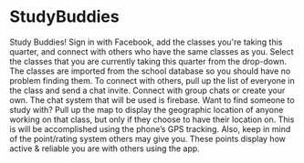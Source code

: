 # StudyBuddies
Study Buddies! Sign in with Facebook, add the classes you're taking this quarter, and connect with others who have the same classes as you. Select the classes that you are currently taking this quarter from the drop-down. The classes are imported from the school database so you should have no problem finding them. To connect with others, pull up the list of everyone in the class and send a chat invite. Connect with group chats or create your own. The chat system that will be used is firebase. Want to find someone to study with? Pull up the map to display the geographic location of anyone working on that class, but only if they choose to have their location on. This is will be accomplished using the phone’s GPS tracking. Also, keep in mind of the point/rating system others may give you. These points display how active &amp; reliable you are with others using the app.
